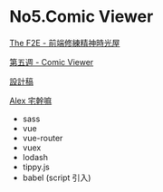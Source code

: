 # No5.Comic Viewer

[The F2E - 前端修練精神時光屋](https://zh-tw.facebook.com/groups/173311386703334/)

[第五週 - Comic Viewer](https://zh-tw.facebook.com/groups/173311386703334/permalink/195225401178599/)

[設計稿](http://bit.ly/2KBBjWF)

[Alex 宅幹嘛](https://www.youtube.com/watch?v=MTpocmnewcI)

* sass
* vue
* vue-router
* vuex
* lodash
* tippy.js
* babel (script 引入)
